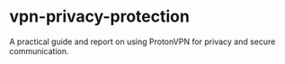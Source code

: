# vpn-privacy-protection
A practical guide and report on using ProtonVPN for privacy and secure communication.
